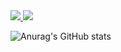 <a href="[mailto:pyhoo78@gmail.com](https://velog.io/@peachy)" target="_blank">
  <img src="https://img.shields.io/badge/velog-20C997?style=flat-square&logo=Velog&logoColor=white&link=https://velog.io/@peachy"/>
</a>
<a href="mailto:pyhoo78@gmail.com" target="_blank">
  <img src="https://img.shields.io/badge/pyhoo78@gmail.com-EA4335?style=flat-square&logo=Gmail&logoColor=white&link=pyhoo78@gmail.com"/>
</a>

![Anurag's GitHub stats](https://github-readme-stats.vercel.app/api?username=peachhhhyyyy&show_icons=true&theme=default)
